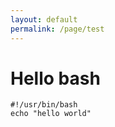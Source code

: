 ```yaml
---
layout: default
permalink: /page/test
---
```


# Hello bash
  
```shell
#!/usr/bin/bash
echo "hello world"
```

